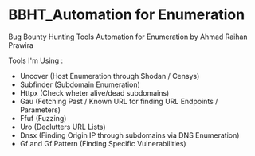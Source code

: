 # BBHT_Automation for Enumeration
Bug Bounty Hunting Tools Automation for Enumeration by Ahmad Raihan Prawira

Tools I'm Using :
- Uncover (Host Enumeration through Shodan / Censys)
- Subfinder (Subdomain Enumeration)
- Httpx (Check wheter alive/dead subdomains)
- Gau (Fetching Past / Known URL for finding URL Endpoints / Parameters)
- Ffuf (Fuzzing)
- Uro (Declutters URL Lists)
- Dnsx (Finding Origin IP through subdomains via DNS Enumeration)
- Gf and Gf Pattern (Finding Specific Vulnerabilities)

